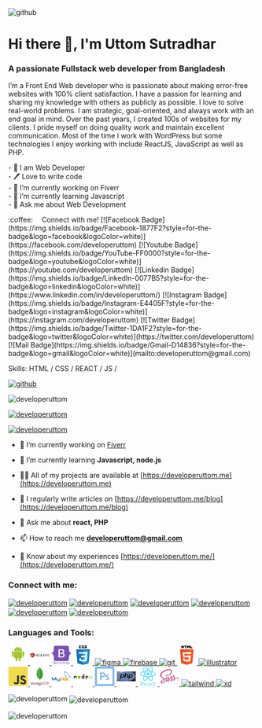 
<img src='https://scontent.fdac1-1.fna.fbcdn.net/v/t39.30808-6/s960x960/245765244_564901441263007_1329549493790539217_n.jpg?_nc_cat=102&ccb=1-5&_nc_sid=e3f864&_nc_eui2=AeF4wtuaqZ9_vkTh-4GpAadDBktSY2vSaxsGS1Jja9JrG1hpcFHiAUL39YH1kXcOL310u1tAxb5Wflbc0Bh5IRbg&_nc_ohc=lVjGmbDRnTAAX8_Ze3M&_nc_zt=23&_nc_ht=scontent.fdac1-1.fna&oh=00_AT_ZGbdGcSYS4FCR9DDn2znezN6iBSPyCd-ka4jYRU9coA&oe=61D7B107' alt='github'>
<h1>Hi there 👋, I'm Uttom Sutradhar</h1>
<h3>A passionate Fullstack web developer from Bangladesh</h3>

I’m a Front End Web developer who is passionate about making error-free websites with 100% client satisfaction. I have a passion for learning and sharing my knowledge with others as publicly as possible. I love to solve real-world problems. I am strategic, goal-oriented, and always work with an end goal in mind. Over the past years, I created 100s of websites for my clients. I pride myself on doing quality work and maintain excellent communication. Most of the time I work with WordPress but some technologies I enjoy working with include ReactJS, JavaScript as well as PHP.
<p>
- 👑 I am Web Developer <br> 
- 🖊️ Love to write code <br> 
- 🔭 I’m currently working on Fiverr <br>
- 🌱 I’m currently learning Javascript <br>
- 💬 Ask me about Web Development </p> 
:coffee: &emsp;Connect with me!
[![Facebook Badge](https://img.shields.io/badge/Facebook-1877F2?style=for-the-badge&logo=facebook&logoColor=white)](https://facebook.com/developeruttom) [![Youtube Badge](https://img.shields.io/badge/YouTube-FF0000?style=for-the-badge&logo=youtube&logoColor=white)](https://youtube.com/developeruttom) [![Linkedin Badge](https://img.shields.io/badge/LinkedIn-0077B5?style=for-the-badge&logo=linkedin&logoColor=white)](https://www.linkedin.com/in/developeruttom/) [![Instagram Badge](https://img.shields.io/badge/Instagram-E4405F?style=for-the-badge&logo=instagram&logoColor=white)](https://instagram.com/developeruttom) [![Twitter Badge](https://img.shields.io/badge/Twitter-1DA1F2?style=for-the-badge&logo=twitter&logoColor=white)](https://twitter.com/developeruttom) [![Mail Badge](https://img.shields.io/badge/Gmail-D14836?style=for-the-badge&logo=gmail&logoColor=white)](mailto:developeruttom@gmail.com)

Skills: HTML / CSS / REACT / JS /




[<img src='https://cdn.jsdelivr.net/npm/simple-icons@3.0.1/icons/github.svg' alt='github' height='40'>](https://github.com/DeveloperUttom)  

















<p align="left"> <img src="https://komarev.com/ghpvc/?username=developeruttom&label=Profile%20views&color=0e75b6&style=flat" alt="developeruttom" /> </p>

<p align="left"> <a href="https://github.com/ryo-ma/github-profile-trophy"><img src="https://github-profile-trophy.vercel.app/?username=developeruttom" alt="developeruttom" /></a> </p>

<p align="left"> <a href="https://twitter.com/developeruttom" target="blank"><img src="https://img.shields.io/twitter/follow/developeruttom?logo=twitter&style=for-the-badge" alt="developeruttom" /></a> </p>

- 🔭 I’m currently working on [Fiverr](https://www.fiverr.com/)

- 🌱 I’m currently learning **Javascript, node.js**

- 👨‍💻 All of my projects are available at [https://developeruttom.me](https://developeruttom.me)

- 📝 I regularly write articles on [https://developeruttom.me/blog](https://developeruttom.me/blog)

- 💬 Ask me about **react, PHP**

- 📫 How to reach me **developeruttom@gmail.com**

- 📄 Know about my experiences [https://developeruttom.me/](https://developeruttom.me/)

<h3 align="left">Connect with me:</h3>
<p align="left">
<a href="https://twitter.com/developeruttom" target="blank"><img align="center" src="https://raw.githubusercontent.com/rahuldkjain/github-profile-readme-generator/master/src/images/icons/Social/twitter.svg" alt="developeruttom" height="30" width="40" /></a>
<a href="https://linkedin.com/in/developeruttom" target="blank"><img align="center" src="https://raw.githubusercontent.com/rahuldkjain/github-profile-readme-generator/master/src/images/icons/Social/linked-in-alt.svg" alt="developeruttom" height="30" width="40" /></a>
<a href="https://fb.com/developeruttom" target="blank"><img align="center" src="https://raw.githubusercontent.com/rahuldkjain/github-profile-readme-generator/master/src/images/icons/Social/facebook.svg" alt="developeruttom" height="30" width="40" /></a>
<a href="https://instagram.com/developeruttom" target="blank"><img align="center" src="https://raw.githubusercontent.com/rahuldkjain/github-profile-readme-generator/master/src/images/icons/Social/instagram.svg" alt="developeruttom" height="30" width="40" /></a>
<a href="https://www.behance.net/developeruttom" target="blank"><img align="center" src="https://raw.githubusercontent.com/rahuldkjain/github-profile-readme-generator/master/src/images/icons/Social/behance.svg" alt="developeruttom" height="30" width="40" /></a>
<a href="https://www.youtube.com/c/developeruttom" target="blank"><img align="center" src="https://raw.githubusercontent.com/rahuldkjain/github-profile-readme-generator/master/src/images/icons/Social/youtube.svg" alt="developeruttom" height="30" width="40" /></a>
</p>

<h3 align="left">Languages and Tools:</h3>
<p align="left"> <a href="https://developer.android.com" target="_blank" rel="noreferrer"> <img src="https://raw.githubusercontent.com/devicons/devicon/master/icons/android/android-original-wordmark.svg" alt="android" width="40" height="40"/> </a> <a href="https://angular.io" target="_blank" rel="noreferrer"> <img src="https://raw.githubusercontent.com/devicons/devicon/master/icons/angularjs/angularjs-original-wordmark.svg" alt="angularjs" width="40" height="40"/> </a> <a href="https://getbootstrap.com" target="_blank" rel="noreferrer"> <img src="https://raw.githubusercontent.com/devicons/devicon/master/icons/bootstrap/bootstrap-plain-wordmark.svg" alt="bootstrap" width="40" height="40"/> </a> <a href="https://www.w3schools.com/css/" target="_blank" rel="noreferrer"> <img src="https://raw.githubusercontent.com/devicons/devicon/master/icons/css3/css3-original-wordmark.svg" alt="css3" width="40" height="40"/> </a> <a href="https://www.figma.com/" target="_blank" rel="noreferrer"> <img src="https://www.vectorlogo.zone/logos/figma/figma-icon.svg" alt="figma" width="40" height="40"/> </a> <a href="https://firebase.google.com/" target="_blank" rel="noreferrer"> <img src="https://www.vectorlogo.zone/logos/firebase/firebase-icon.svg" alt="firebase" width="40" height="40"/> </a> <a href="https://git-scm.com/" target="_blank" rel="noreferrer"> <img src="https://www.vectorlogo.zone/logos/git-scm/git-scm-icon.svg" alt="git" width="40" height="40"/> </a> <a href="https://www.w3.org/html/" target="_blank" rel="noreferrer"> <img src="https://raw.githubusercontent.com/devicons/devicon/master/icons/html5/html5-original-wordmark.svg" alt="html5" width="40" height="40"/> </a> <a href="https://www.adobe.com/in/products/illustrator.html" target="_blank" rel="noreferrer"> <img src="https://www.vectorlogo.zone/logos/adobe_illustrator/adobe_illustrator-icon.svg" alt="illustrator" width="40" height="40"/> </a> <a href="https://developer.mozilla.org/en-US/docs/Web/JavaScript" target="_blank" rel="noreferrer"> <img src="https://raw.githubusercontent.com/devicons/devicon/master/icons/javascript/javascript-original.svg" alt="javascript" width="40" height="40"/> </a> <a href="https://www.mongodb.com/" target="_blank" rel="noreferrer"> <img src="https://raw.githubusercontent.com/devicons/devicon/master/icons/mongodb/mongodb-original-wordmark.svg" alt="mongodb" width="40" height="40"/> </a> <a href="https://www.mysql.com/" target="_blank" rel="noreferrer"> <img src="https://raw.githubusercontent.com/devicons/devicon/master/icons/mysql/mysql-original-wordmark.svg" alt="mysql" width="40" height="40"/> </a> <a href="https://nodejs.org" target="_blank" rel="noreferrer"> <img src="https://raw.githubusercontent.com/devicons/devicon/master/icons/nodejs/nodejs-original-wordmark.svg" alt="nodejs" width="40" height="40"/> </a> <a href="https://www.photoshop.com/en" target="_blank" rel="noreferrer"> <img src="https://raw.githubusercontent.com/devicons/devicon/master/icons/photoshop/photoshop-line.svg" alt="photoshop" width="40" height="40"/> </a> <a href="https://www.php.net" target="_blank" rel="noreferrer"> <img src="https://raw.githubusercontent.com/devicons/devicon/master/icons/php/php-original.svg" alt="php" width="40" height="40"/> </a> <a href="https://reactjs.org/" target="_blank" rel="noreferrer"> <img src="https://raw.githubusercontent.com/devicons/devicon/master/icons/react/react-original-wordmark.svg" alt="react" width="40" height="40"/> </a> <a href="https://sass-lang.com" target="_blank" rel="noreferrer"> <img src="https://raw.githubusercontent.com/devicons/devicon/master/icons/sass/sass-original.svg" alt="sass" width="40" height="40"/> </a> <a href="https://tailwindcss.com/" target="_blank" rel="noreferrer"> <img src="https://www.vectorlogo.zone/logos/tailwindcss/tailwindcss-icon.svg" alt="tailwind" width="40" height="40"/> </a> <a href="https://www.adobe.com/products/xd.html" target="_blank" rel="noreferrer"> <img src="https://cdn.worldvectorlogo.com/logos/adobe-xd.svg" alt="xd" width="40" height="40"/> </a> </p>

<p><img align="left" src="https://github-readme-stats.vercel.app/api/top-langs?username=developeruttom&show_icons=true&locale=en&layout=compact" alt="developeruttom" /></p>

<p>&nbsp;<img align="center" src="https://github-readme-stats.vercel.app/api?username=developeruttom&show_icons=true&locale=en" alt="developeruttom" /></p>

<p><img align="center" src="https://github-readme-streak-stats.herokuapp.com/?user=developeruttom&" alt="developeruttom" /></p>

